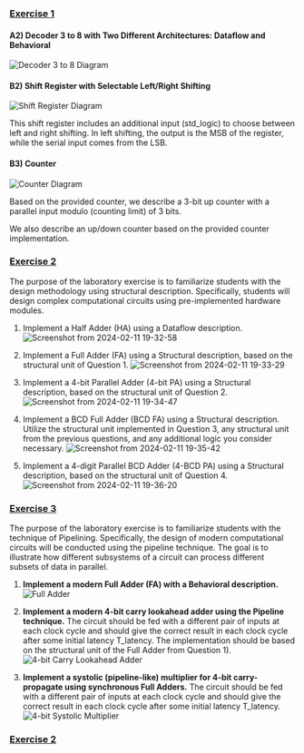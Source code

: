 ###  [Exercise 1](./VLSI-1(introduction))

#### A2) Decoder 3 to 8 with Two Different Architectures: Dataflow and Behavioral

![Decoder 3 to 8 Diagram](https://github.com/IoannouKon/Digital_VLSI_ntua/assets/132226067/d46f0d9f-b2af-4f60-8923-259df7c5e3dd)

#### B2) Shift Register with Selectable Left/Right Shifting

![Shift Register Diagram](https://github.com/IoannouKon/Digital_VLSI_ntua/assets/132226067/d418ddf7-3f22-473f-ab9b-d0fe5dae0391)

This shift register includes an additional input (std_logic) to choose between left and right shifting. In left shifting, the output is the MSB of the register, while the serial input comes from the LSB.

#### B3) Counter

![Counter Diagram](https://github.com/IoannouKon/Digital_VLSI_ntua/assets/132226067/05d5b783-299d-4745-ba78-f1e087a31fb0)

Based on the provided counter, we describe a 3-bit up counter with a parallel input modulo (counting limit) of 3 bits.

We also describe an up/down counter based on the provided counter implementation.

### [Exercise 2](./VLSI-2(ADDERS))
The purpose of the laboratory exercise is to familiarize students with the design methodology using structural description. Specifically, students will design complex computational circuits using pre-implemented hardware modules.

1) Implement a Half Adder (HA) using a Dataflow description.
![Screenshot from 2024-02-11 19-32-58](https://github.com/IoannouKon/Digital_VLSI_ntua/assets/132226067/0563298d-4dbd-42f7-b2cf-3d3a69382dea)

2) Implement a Full Adder (FA) using a Structural description, based on the structural unit of Question 1.
![Screenshot from 2024-02-11 19-33-29](https://github.com/IoannouKon/Digital_VLSI_ntua/assets/132226067/60f0dc92-2946-462d-a1d3-b91582bf82ba)

3) Implement a 4-bit Parallel Adder (4-bit PA) using a Structural description, based on the structural unit of Question 2.
![Screenshot from 2024-02-11 19-34-47](https://github.com/IoannouKon/Digital_VLSI_ntua/assets/132226067/1c30b92d-1760-4c65-8c78-ec6267e05068)

4) Implement a BCD Full Adder (BCD FA) using a Structural description. Utilize the structural unit implemented in Question 3, any structural unit from the previous questions, and any additional logic you consider necessary.
![Screenshot from 2024-02-11 19-35-42](https://github.com/IoannouKon/Digital_VLSI_ntua/assets/132226067/94d43fa5-39e2-421d-97bc-9c7627b20a27)

5) Implement a 4-digit Parallel BCD Adder (4-BCD PA) using a Structural description, based on the structural unit of Question 4.
![Screenshot from 2024-02-11 19-36-20](https://github.com/IoannouKon/Digital_VLSI_ntua/assets/132226067/af23ff82-83f0-4ec5-81e9-ca380a9e7d6b)

### [Exercise 3](./VLSI-3(Syncronus_FA_and_4_bit_multipliers))

The purpose of the laboratory exercise is to familiarize students with the technique of Pipelining. Specifically, the design of modern computational circuits will be conducted using the pipeline technique. The goal is to illustrate how different subsystems of a circuit can process different subsets of data in parallel.

1) **Implement a modern Full Adder (FA) with a Behavioral description.**
   ![Full Adder](https://github.com/IoannouKon/Digital_VLSI_ntua/assets/132226067/3496d037-4f20-40fb-a0a2-43b15c774602)

2) **Implement a modern 4-bit carry lookahead adder using the Pipeline technique.** The circuit should be fed with a different pair of inputs at each clock cycle and should give the correct result in each clock cycle after some initial latency T_latency. The implementation should be based on the structural unit of the Full Adder from Question 1).
   ![4-bit Carry Lookahead Adder](https://github.com/IoannouKon/Digital_VLSI_ntua/assets/132226067/45d42ae3-135d-44c3-be6d-8f7c1be85d1f)

3) **Implement a systolic (pipeline-like) multiplier for 4-bit carry-propagate using synchronous Full Adders.** The circuit should be fed with a different pair of inputs at each clock cycle and should give the correct result in each clock cycle after some initial latency T_latency.
   ![4-bit Systolic Multiplier](https://github.com/IoannouKon/Digital_VLSI_ntua/assets/132226067/a9d798f4-dcdd-49ea-8b5b-d6a189945267)

### [Exercise 2](./VLSI-5(FIR_in_Zybo))


